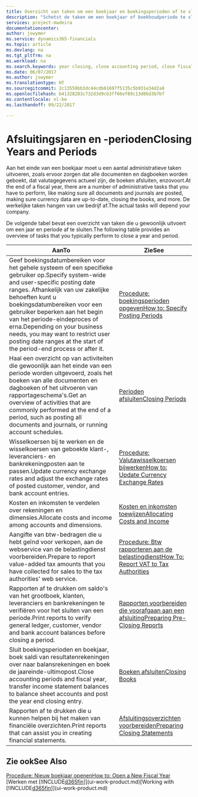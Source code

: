 ```yaml
---
title: Overzicht van taken om een boekjaar en boekingsperioden af te sluiten | Microsoft Docs
description: "Schetst de taken om een boekjaar of boekhoudperiode te sluiten, bijvoorbeeld, ervoor zorgen dat documenten en dagboeken worden geboekt en banksaldi verifiëren."
services: project-madeira
documentationcenter: 
author: jswymer
ms.service: dynamics365-financials
ms.topic: article
ms.devlang: na
ms.tgt_pltfrm: na
ms.workload: na
ms.search.keywords: year closing, close accounting period, close fiscal year, bank account detailed trial balance
ms.date: 06/07/2017
ms.author: jswymer
ms.translationtype: HT
ms.sourcegitcommit: 2c13559bb3dc44cdb61697f5135c5b931e34d2a8
ms.openlocfilehash: b41328283c732d3d9cb3ff66ef89c13d0bd3b7bf
ms.contentlocale: nl-be
ms.lasthandoff: 09/22/2017

---
```

# <a name="closing-years-and-periods"></a><span data-ttu-id="50d39-103">Afsluitingsjaren en -perioden</span><span class="sxs-lookup"><span data-stu-id="50d39-103">Closing Years and Periods</span></span>
<span data-ttu-id="50d39-104">Aan het einde van een boekjaar moet u een aantal administratieve taken uitvoeren, zoals ervoor zorgen dat alle documenten en dagboeken worden geboekt, dat valutagegevens actueel zijn, de boeken afsluiten, enzovoort.</span><span class="sxs-lookup"><span data-stu-id="50d39-104">At the end of a fiscal year, there are a number of administrative tasks that you have to perform, like making sure all documents and journals are posted, making sure currency data are up-to-date, closing the books, and more.</span></span> <span data-ttu-id="50d39-105">De werkelijke taken hangen van uw bedrijf af.</span><span class="sxs-lookup"><span data-stu-id="50d39-105">The actual tasks will depend your company.</span></span>

<span data-ttu-id="50d39-106">De volgende tabel bevat een overzicht van taken die u gewoonlijk uitvoert om een jaar en periode af te sluiten.</span><span class="sxs-lookup"><span data-stu-id="50d39-106">The following table provides an overview of tasks that you typically perform to close a year and period.</span></span> 

| <span data-ttu-id="50d39-107">Aan</span><span class="sxs-lookup"><span data-stu-id="50d39-107">To</span></span> | <span data-ttu-id="50d39-108">Zie</span><span class="sxs-lookup"><span data-stu-id="50d39-108">See</span></span> |
| --- | --- |
| <span data-ttu-id="50d39-109">Geef boekingsdatumbereiken voor het gehele systeem of een specifieke gebruiker op.</span><span class="sxs-lookup"><span data-stu-id="50d39-109">Specify system-wide and user-specific posting date ranges.</span></span> <span data-ttu-id="50d39-110">Afhankelijk van uw zakelijke behoeften kunt u boekingsdatumbereiken voor een gebruiker beperken aan het begin van het periode-eindeproces of erna.</span><span class="sxs-lookup"><span data-stu-id="50d39-110">Depending on your business needs, you may want to restrict user posting date ranges at the start of the period-end process or after it.</span></span> |[<span data-ttu-id="50d39-111">Procedure: boekingsperioden opgeven</span><span class="sxs-lookup"><span data-stu-id="50d39-111">How to: Specify Posting Periods</span></span>](finance-how-specify-posting-periods.md) |
| <span data-ttu-id="50d39-112">Haal een overzicht op van activiteiten die gewoonlijk aan het einde van een periode worden uitgevoerd, zoals het boeken van alle documenten en dagboeken of het uitvoeren van rapportageschema's.</span><span class="sxs-lookup"><span data-stu-id="50d39-112">Get an overview of activities that are commonly performed at the end of a period, such as posting all documents and journals, or running account schedules.</span></span> |[<span data-ttu-id="50d39-113">Perioden afsluiten</span><span class="sxs-lookup"><span data-stu-id="50d39-113">Closing Periods</span></span>](year-how-complete-period-end-processes.md) |
| <span data-ttu-id="50d39-114">Wisselkoersen bij te werken en de wisselkoersen van geboekte klant-, leveranciers- en bankrekeningposten aan te passen.</span><span class="sxs-lookup"><span data-stu-id="50d39-114">Update currency exchange rates and adjust the exchange rates of posted customer, vendor, and bank account entries.</span></span> |[<span data-ttu-id="50d39-115">Procedure: Valutawisselkoersen bijwerken</span><span class="sxs-lookup"><span data-stu-id="50d39-115">How to: Update Currency Exchange Rates</span></span>](finance-how-update-currencies.md) |
| <span data-ttu-id="50d39-116">Kosten en inkomsten te verdelen over rekeningen en dimensies.</span><span class="sxs-lookup"><span data-stu-id="50d39-116">Allocate costs and income among accounts and dimensions.</span></span> |[<span data-ttu-id="50d39-117">Kosten en inkomsten toewijzen</span><span class="sxs-lookup"><span data-stu-id="50d39-117">Allocating Costs and Income</span></span>](year-allocate-costs-income.md) |
| <span data-ttu-id="50d39-118">Aangifte van btw-bedragen die u hebt geïnd voor verkopen, aan de webservice van de belastingdienst voorbereiden.</span><span class="sxs-lookup"><span data-stu-id="50d39-118">Prepare to report value-added tax amounts that you have collected for sales to the tax authorities' web service.</span></span> |[<span data-ttu-id="50d39-119">Procedure: Btw rapporteren aan de belastingdienst</span><span class="sxs-lookup"><span data-stu-id="50d39-119">How To: Report VAT to Tax Authorities</span></span>](finance-how-report-vat.md)|
| <span data-ttu-id="50d39-120">Rapporten af te drukken om saldo's van het grootboek, klanten, leveranciers en bankrekeningen te verifiëren voor het sluiten van een periode.</span><span class="sxs-lookup"><span data-stu-id="50d39-120">Print reports to verify general ledger, customer, vendor and bank account balances before closing a period.</span></span> |[<span data-ttu-id="50d39-121">Rapporten voorbereiden die voorafgaan aan een afsluiting</span><span class="sxs-lookup"><span data-stu-id="50d39-121">Preparing Pre-Closing Reports</span></span>](year-prepare-preclose-reports.md) |
| <span data-ttu-id="50d39-122">Sluit boekingsperioden en boekjaar, boek saldi van resultatenrekeningen over naar balansrekeningen en boek de jaareinde-ultimopost.</span><span class="sxs-lookup"><span data-stu-id="50d39-122">Close accounting periods and fiscal year, transfer income statement balances to balance sheet accounts and post the year end closing entry.</span></span> |[<span data-ttu-id="50d39-123">Boeken afsluiten</span><span class="sxs-lookup"><span data-stu-id="50d39-123">Closing Books</span></span>](year-close-books.md) |
| <span data-ttu-id="50d39-124">Rapporten af te drukken die u kunnen helpen bij het maken van financiële overzichten.</span><span class="sxs-lookup"><span data-stu-id="50d39-124">Print reports that can assist you in creating financial statements.</span></span> |[<span data-ttu-id="50d39-125">Afsluitingsoverzichten voorbereiden</span><span class="sxs-lookup"><span data-stu-id="50d39-125">Preparing Closing Statements</span></span>](year-prepare-close-statement.md) |

## <a name="see-also"></a><span data-ttu-id="50d39-126">Zie ook</span><span class="sxs-lookup"><span data-stu-id="50d39-126">See Also</span></span>
[<span data-ttu-id="50d39-127">Procedure: Nieuw boekjaar openen</span><span class="sxs-lookup"><span data-stu-id="50d39-127">How to: Open a New Fiscal Year</span></span>](finance-how-open-new-fiscal-year.md)  
<span data-ttu-id="50d39-128">[Werken met [!INCLUDE[d365fin](includes/d365fin_md.md)]](ui-work-product.md)</span><span class="sxs-lookup"><span data-stu-id="50d39-128">[Working with [!INCLUDE[d365fin](includes/d365fin_md.md)]](ui-work-product.md)</span></span>

